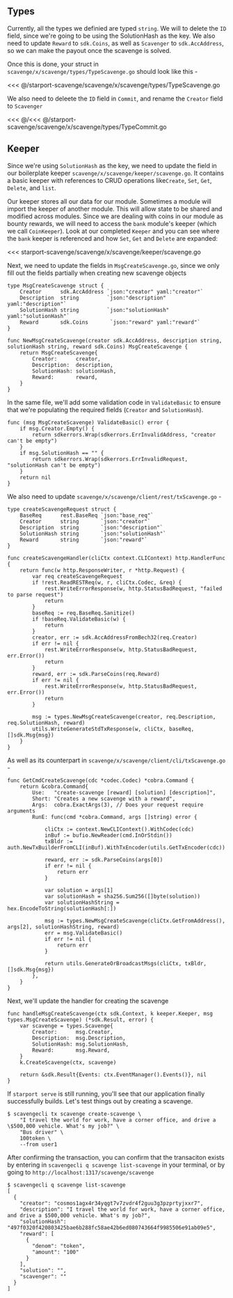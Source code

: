 
## Types

Currently, all the types we definied are typed `string`. We will to delete the `ID` field, since we're going to be using the SolutionHash as the key. We also need to update `Reward` to `sdk.Coins`, as well as `Scavenger` to `sdk.AccAddress`, so we can make the payout once the scavenge is solved.

Once this is done, your struct in `scavenge/x/scavenge/types/TypeScavenge.go` should look like this -

<<< @/starport-scavenge/scavenge/x/scavenge/types/TypeScavenge.go

We also need to deleete the `ID` field in `Commit`, and rename the `Creator` field to `Scavenger`

<<< @/<<< @/starport-scavenge/scavenge/x/scavenge/types/TypeCommit.go


## Keeper

Since we're using `SolutionHash` as the key, we need to update the field in our boilerplate keeper `scavenge/x/scavenge/keeper/scavenge.go`. It contains a basic keeper with references to CRUD operations like`Create`, `Set`, `Get`, `Delete`, and `list`.

Our keeper stores all our data for our module. Sometimes a module will import the keeper of another module. This will allow state to be shared and modified across modules. Since we are dealing with coins in our module as bounty rewards, we will need to access the `bank` module's keeper (which we call `CoinKeeper`). Look at our completed `Keeper` and you can see where the `bank` keeper is referenced and how `Set`, `Get` and `Delete` are expanded:

<<< starport-scavenge/scavenge/x/scavenge/keeper/scavenge.go



Next, we need to update the fields in `MsgCreateScavenge.go`, since we only fill out the fields partially when creating new  scavenge objects

```
type MsgCreateScavenge struct {
	Creator      sdk.AccAddress `json:"creator" yaml:"creator"`
	Description  string         `json:"description" yaml:"description"`
	SolutionHash string         `json:"solutionHash" yaml:"solutionHash"`
	Reward       sdk.Coins       `json:"reward" yaml:"reward"`
}

func NewMsgCreateScavenge(creator sdk.AccAddress, description string, solutionHash string, reward sdk.Coins) MsgCreateScavenge {
	return MsgCreateScavenge{
		Creator:      creator,
		Description:  description,
		SolutionHash: solutionHash,
		Reward:       reward,
	}
}
```

In the same file, we'll add some validation code in `ValidateBasic` to ensure that we're populating the required fields (`Creator` and `SolutionHash`).

```
func (msg MsgCreateScavenge) ValidateBasic() error {
	if msg.Creator.Empty() {
		return sdkerrors.Wrap(sdkerrors.ErrInvalidAddress, "creator can't be empty")
	}
	if msg.SolutionHash == "" {
		return sdkerrors.Wrap(sdkerrors.ErrInvalidRequest, "solutionHash can't be empty")
	}
	return nil
}
```

We also need to update `scavenge/x/scavenge/client/rest/txScavenge.go` - 

```
type createScavengeRequest struct {
	BaseReq      rest.BaseReq `json:"base_req"`
	Creator      string       `json:"creator"`
	Description  string       `json:"description"`
	SolutionHash string       `json:"solutionHash"`
	Reward       string       `json:"reward"`
}

func createScavengeHandler(cliCtx context.CLIContext) http.HandlerFunc {
	return func(w http.ResponseWriter, r *http.Request) {
		var req createScavengeRequest
		if !rest.ReadRESTReq(w, r, cliCtx.Codec, &req) {
			rest.WriteErrorResponse(w, http.StatusBadRequest, "failed to parse request")
			return
		}
		baseReq := req.BaseReq.Sanitize()
		if !baseReq.ValidateBasic(w) {
			return
		}
		creator, err := sdk.AccAddressFromBech32(req.Creator)
		if err != nil {
			rest.WriteErrorResponse(w, http.StatusBadRequest, err.Error())
			return
		}
		reward, err := sdk.ParseCoins(req.Reward)
		if err != nil {
			rest.WriteErrorResponse(w, http.StatusBadRequest, err.Error())
			return
		}

		msg := types.NewMsgCreateScavenge(creator, req.Description, req.SolutionHash, reward)
		utils.WriteGenerateStdTxResponse(w, cliCtx, baseReq, []sdk.Msg{msg})
	}
}
```

As well as its counterpart in `scavenge/x/scavenge/client/cli/txScavenge.go` - 

```
func GetCmdCreateScavenge(cdc *codec.Codec) *cobra.Command {
	return &cobra.Command{
		Use:   "create-scavenge [reward] [solution] [description]",
		Short: "Creates a new scavenge with a reward",
		Args:  cobra.ExactArgs(3), // Does your request require arguments
		RunE: func(cmd *cobra.Command, args []string) error {

			cliCtx := context.NewCLIContext().WithCodec(cdc)
			inBuf := bufio.NewReader(cmd.InOrStdin())
			txBldr := auth.NewTxBuilderFromCLI(inBuf).WithTxEncoder(utils.GetTxEncoder(cdc))

			reward, err := sdk.ParseCoins(args[0])
			if err != nil {
				return err
			}

			var solution = args[1]
			var solutionHash = sha256.Sum256([]byte(solution))
			var solutionHashString = hex.EncodeToString(solutionHash[:])

			msg := types.NewMsgCreateScavenge(cliCtx.GetFromAddress(), args[2], solutionHashString, reward)
			err = msg.ValidateBasic()
			if err != nil {
				return err
			}

			return utils.GenerateOrBroadcastMsgs(cliCtx, txBldr, []sdk.Msg{msg})
		},
	}
}
```

Next, we'll update the handler for creating the scavenge

```
func handleMsgCreateScavenge(ctx sdk.Context, k keeper.Keeper, msg types.MsgCreateScavenge) (*sdk.Result, error) {
	var scavenge = types.Scavenge{
		Creator:      msg.Creator,
		Description:  msg.Description,
		SolutionHash: msg.SolutionHash,
		Reward:       msg.Reward,
	}
	k.CreateScavenge(ctx, scavenge)

	return &sdk.Result{Events: ctx.EventManager().Events()}, nil
}
```

If `starport serve` is still running, you'll see that our application finally successfully builds. Let's test things out by creating a scavenge.

```
$ scavengecli tx scavenge create-scavenge \
    "I travel the world for work, have a corner office, and drive a \$500,000 vehicle. What's my job?" \
    "Bus driver" \
    100token \
    --from user1
```

After confirming the transaction, you can confirm that the transaciton exists by entering in `scavengecli q scavenge list-scavenge` in your terminal, or by going to `http://localhost:1317/scavenge/scavenge`

```
$ scavengecli q scavenge list-scavenge
[  
  {
    "creator": "cosmos1agx4r34yqgt7v7zvdr4f2guu3g3pzprtyjxxr7",
    "description": "I travel the world for work, have a corner office, and drive a $500,000 vehicle. What's my job?",
    "solutionHash": "497f0320f420803425bae6b288fc58ae42b6ed080743664f9985506e91ab09e5",
    "reward": [
      {
        "denom": "token",
        "amount": "100"
      }
    ],
    "solution": "",
    "scavenger": ""
  }
]
```

<!-- TODO: UI - hash, 
Let's check out our UI at `localhost:8080` - 

You'll notice that we still have inputs for the fields `Solution` and `Scavenger` when we have the option to create a new scavenge, so let's modify them  -->